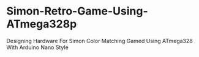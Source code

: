 # Simon-Retro-Game-Using-ATmega328p
Designing Hardware For Simon Color Matching Gamed Using ATmega328 With Arduino Nano Style 
